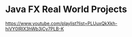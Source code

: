 # Java FX Real World Projects

https://www.youtube.com/playlist?list=PLUuxQkXkh-hiVY0lRIX3hWb3jCy7PLB-K
